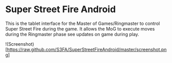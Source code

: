 # Super Street Fire Android

This is the tablet interface for the Master of Games/Ringmaster to control Super Street Fire during the game. It allows the MoG to execute moves during the Ringmaster phase see updates on game during play.

!(Screenshot)[https://raw.github.com/S3FA/SuperStreetFireAndroid/master/screenshot.png]

